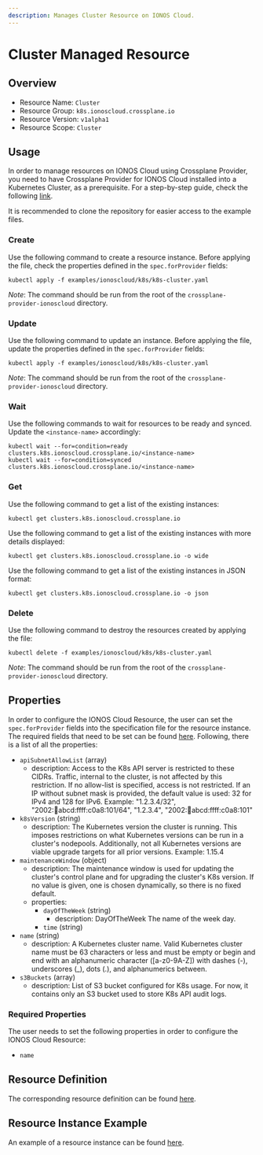 ```yaml
---
description: Manages Cluster Resource on IONOS Cloud.
---
```


# Cluster Managed Resource

## Overview

* Resource Name: `Cluster`
* Resource Group: `k8s.ionoscloud.crossplane.io`
* Resource Version: `v1alpha1`
* Resource Scope: `Cluster`

## Usage

In order to manage resources on IONOS Cloud using Crossplane Provider, you need to have Crossplane Provider for IONOS Cloud installed into a Kubernetes Cluster, as a prerequisite. For a step-by-step guide, check the following [link](https://github.com/ionos-cloud/crossplane-provider-ionoscloud/tree/master/examples/example.md).

It is recommended to clone the repository for easier access to the example files.

### Create

Use the following command to create a resource instance. Before applying the file, check the properties defined in the `spec.forProvider` fields:

```
kubectl apply -f examples/ionoscloud/k8s/k8s-cluster.yaml
```

_Note_: The command should be run from the root of the `crossplane-provider-ionoscloud` directory.

### Update

Use the following command to update an instance. Before applying the file, update the properties defined in the `spec.forProvider` fields:

```
kubectl apply -f examples/ionoscloud/k8s/k8s-cluster.yaml
```

_Note_: The command should be run from the root of the `crossplane-provider-ionoscloud` directory.

### Wait

Use the following commands to wait for resources to be ready and synced. Update the `<instance-name>` accordingly:

```
kubectl wait --for=condition=ready clusters.k8s.ionoscloud.crossplane.io/<instance-name>
kubectl wait --for=condition=synced clusters.k8s.ionoscloud.crossplane.io/<instance-name>
```

### Get

Use the following command to get a list of the existing instances:

```
kubectl get clusters.k8s.ionoscloud.crossplane.io
```

Use the following command to get a list of the existing instances with more details displayed:

```
kubectl get clusters.k8s.ionoscloud.crossplane.io -o wide
```

Use the following command to get a list of the existing instances in JSON format:

```
kubectl get clusters.k8s.ionoscloud.crossplane.io -o json
```

### Delete

Use the following command to destroy the resources created by applying the file:

```
kubectl delete -f examples/ionoscloud/k8s/k8s-cluster.yaml
```

_Note_: The command should be run from the root of the `crossplane-provider-ionoscloud` directory.

## Properties

In order to configure the IONOS Cloud Resource, the user can set the `spec.forProvider` fields into the specification file for the resource instance. The required fields that need to be set can be found [here](#required-properties). Following, there is a list of all the properties:

* `apiSubnetAllowList` (array)
	* description: Access to the K8s API server is restricted to these CIDRs. Traffic, internal to the cluster, is not affected by this restriction. If no allow-list is specified, access is not restricted. If an IP without subnet mask is provided, the default value is used: 32 for IPv4 and 128 for IPv6. Example: "1.2.3.4/32", "2002::1234:abcd:ffff:c0a8:101/64", "1.2.3.4", "2002::1234:abcd:ffff:c0a8:101"
* `k8sVersion` (string)
	* description: The Kubernetes version the cluster is running. This imposes restrictions on what Kubernetes versions can be run in a cluster's nodepools. Additionally, not all Kubernetes versions are viable upgrade targets for all prior versions. Example: 1.15.4
* `maintenanceWindow` (object)
	* description: The maintenance window is used for updating the cluster's control plane and for upgrading the cluster's K8s version. If no value is given, one is chosen dynamically, so there is no fixed default.
	* properties:
		* `dayOfTheWeek` (string)
			* description: DayOfTheWeek The name of the week day.
		* `time` (string)
* `name` (string)
	* description: A Kubernetes cluster name. Valid Kubernetes cluster name must be 63 characters or less and must be empty or begin and end with an alphanumeric character ([a-z0-9A-Z]) with dashes (-), underscores (_), dots (.), and alphanumerics between.
* `s3Buckets` (array)
	* description: List of S3 bucket configured for K8s usage. For now, it contains only an S3 bucket used to store K8s API audit logs.

### Required Properties

The user needs to set the following properties in order to configure the IONOS Cloud Resource:

* `name`

## Resource Definition

The corresponding resource definition can be found [here](https://github.com/ionos-cloud/crossplane-provider-ionoscloud/tree/master/package/crds/k8s.ionoscloud.crossplane.io_clusters.yaml).

## Resource Instance Example

An example of a resource instance can be found [here](https://github.com/ionos-cloud/crossplane-provider-ionoscloud/tree/master/examples/ionoscloud/k8s/k8s-cluster.yaml).

